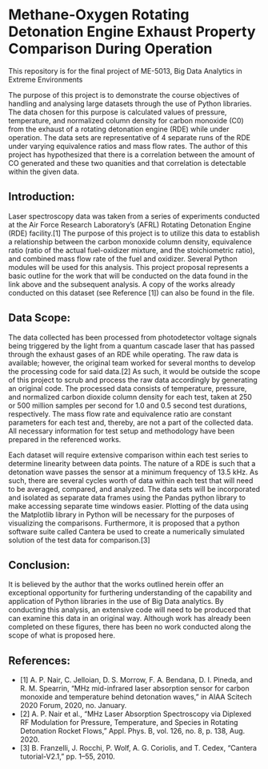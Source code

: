 # Methane-Oxygen Rotating Detonation Engine Exhaust Property Comparison During Operation
This repository is for the final project of ME-5013, Big Data Analytics in Extreme Environments

The purpose of this project is to demonstrate the course objectives of handling and analysing large datasets through the use of Python libraries. The data chosen for this purpose is calculated values of pressure, temperature, and normalized column density for carbon monoxide (C0) from the exhaust of a rotating detonation engine (RDE) while under operation.  The data sets are representative of 4 separate runs of the RDE under varying equivalence ratios and mass flow rates.  The author of this project has hypothesized that there is a correlation between the amount of CO generated and these two quanities and that correlation is detectable within the given data.

## **Introduction:**
Laser spectroscopy data was taken from a series of experiments conducted at the Air Force Research Laboratory’s (AFRL) Rotating Detonation Engine (RDE) facility.[1]  The purpose of this project is to utilize this data to establish a relationship between the carbon monoxide column density, equivalence ratio (ratio of the actual fuel-oxidizer mixture, and the stoichiometric ratio), and combined mass flow rate of the fuel and oxidizer.  Several Python modules will be used for this analysis.  This project proposal represents a basic outline for the work that will be conducted on the data found in the link above and the subsequent analysis.  A copy of the works already conducted on this dataset (see Reference [1]) can also be found in the file.
    
## **Data Scope:**
The data collected has been processed from photodetector voltage signals being triggered by the light from a quantum cascade laser that has passed through the exhaust gases of an RDE while operating.  The raw data is available; however, the original team worked for several months to develop the processing code for said data.[2]  As such, it would be outside the scope of this project to scrub and process the raw data accordingly by generating an original code.  The processed data consists of temperature, pressure, and normalized carbon dioxide column density for each test, taken at 250 or 500 million samples per second for 1.0 and 0.5 second test durations, respectively.  The mass flow rate and equivalence ratio are constant parameters for each test and, thereby, are not a part of the collected data.  All necessary information for test setup and methodology have been prepared in the referenced works.  
    
Each dataset will require extensive comparison within each test series to determine linearity between data points.  The nature of a RDE is such that a detonation wave passes the sensor at a minimum frequency of 13.5 kHz.  As such, there are several cycles worth of data within each test that will need to be averaged, compared, and analyzed.  The data sets will be incorporated and isolated as separate data frames using the Pandas python library to make accessing separate time windows easier.  Plotting of the data using the Matplotlib library in Python will be necessary for the purposes of visualizing the comparisons.  Furthermore, it is proposed that a python software suite called Cantera be used to create a numerically simulated solution of the test data for comparison.[3]  

## **Conclusion:**
It is believed by the author that the works outlined herein offer an exceptional opportunity for furthering understanding of the capability and application of Python libraries in the use of Big Data analytics.  By conducting this analysis, an extensive code will need to be produced that can examine this data in an original way.  Although work has already been completed on these figures, there has been no work conducted along the scope of what is proposed here.

## **References:**
- [1]	A. P. Nair, C. Jelloian, D. S. Morrow, F. A. Bendana, D. I. Pineda, and R. M. Spearrin, “MHz mid-infrared laser absorption sensor for carbon monoxide and temperature behind detonation waves,” in AIAA Scitech 2020 Forum, 2020, no. January.
- [2]	A. P. Nair et al., “MHz Laser Absorption Spectroscopy via Diplexed RF Modulation for Pressure, Temperature, and Species in Rotating Detonation Rocket Flows,” Appl. Phys. B, vol. 126, no. 8, p. 138, Aug. 2020.
- [3]	B. Franzelli, J. Rocchi, P. Wolf, A. G. Coriolis, and T. Cedex, “Cantera tutorial-V2.1,” pp. 1–55, 2010.

